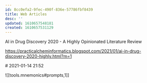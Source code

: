 ```yaml
---
id: 8cc0efa2-9fec-490f-836e-57786fbf8439
title: Web Articles
desc: ''
updated: 1610657548181
created: 1610657531129
---
```


AI in Drug Discovery 2020 - A Highly Opinionated Literature Review 

https://practicalcheminformatics.blogspot.com/2021/01/ai-in-drug-discovery-2020-highly.html?m=1

# 2021-01-14 21:52

![[tools.mnemonics#prompts,1]]


